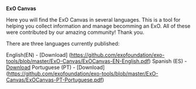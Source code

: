**ExO Canvas**

Here you will find the ExO Canvas in several languages. This is a tool for helping you collect information and manage becomming an ExO. All of these were contributed by our amazing community! Thank you.

There are three languages currently published:

English(EN) - [Download] (https://github.com/exofoundation/exo-tools/blob/master/ExO-Canvas/ExOCanvas-EN-English.pdf)
Spanish (ES) - [Download](https://github.com/exofoundation/exo-tools/blob/master/ExO-Canvas/ExO%20Canvas-ES-Spanish.pdf)
Portuguese (PT) - [Download] (https://github.com/exofoundation/exo-tools/blob/master/ExO-Canvas/ExOCanvas-PT-Portuguese.pdf)